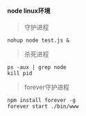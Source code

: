#### node linux环境
> 守护进程
```
nohup node test.js &
```
> 杀死进程
```
ps -aux | grep node
kill pid
```
> forever守护进程
```
npm install forever -g
forever start ./bin/www
```